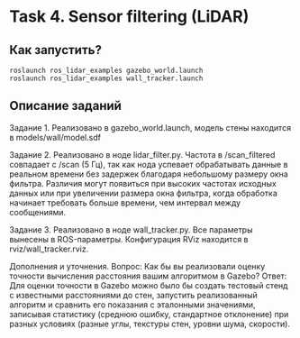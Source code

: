 # Task 4. Sensor filtering (LiDAR)


## Как запустить?


```shell
roslaunch ros_lidar_examples gazebo_world.launch
roslaunch ros_lidar_examples wall_tracker.launch
```

## Описание заданий

Задание 1. Реализовано в gazebo_world.launch, модель стены находится в models/wall/model.sdf

Задание 2. Реализовано в ноде lidar_filter.py. Частота в /scan_filtered совпадает с /scan (5 Гц), так как нода успевает обрабатывать данные в реальном времени без задержек благодаря небольшому размеру окна фильтра. Различия могут появиться при высоких частотах исходных данных или при увеличении размера окна фильтра, когда обработка начинает требовать больше времени, чем интервал между сообщениями.

Задание 3. Реализовано в ноде wall_tracker.py. Все параметры вынесены в ROS-параметры. Конфигурация RViz находится в rviz/wall_tracker.rviz.

Дополнения и уточнения. Вопрос: Как бы вы реализовали оценку точности вычисления расстояния вашим алгоритмом в Gazebo? Ответ: Для оценки точности в Gazebo можно было бы создать тестовый стенд с известными расстояниями до стен, запустить реализованный алгоритм и сравнить его показания с эталонными значениями, записывая статистику (среднюю ошибку, стандартное отклонение) при разных условиях (разные углы, текстуры стен, уровни шума, скорости).